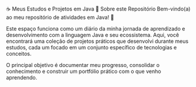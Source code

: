 ☕ Meus Estudos e Projetos em Java
📖 Sobre este Repositório
Bem-vindo(a) ao meu repositório de atividades em Java! 👋

Este espaço funciona como um diário da minha jornada de aprendizado e desenvolvimento com a linguagem Java e seu ecossistema. Aqui, você encontrará uma coleção de projetos práticos que desenvolvi durante meus estudos, cada um focado em um conjunto específico de tecnologias e conceitos.

O principal objetivo é documentar meu progresso, consolidar o conhecimento e construir um portfólio prático com o que venho aprendendo.
